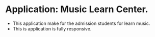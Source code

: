 # Application: Music Learn Center.

* This application make for the admission students for learn music.
* This is application is fully responsive.